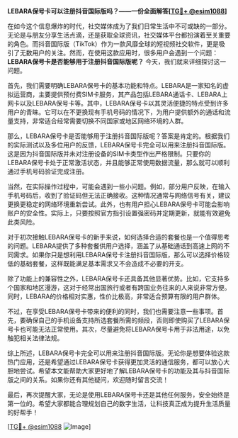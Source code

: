 **LEBARA保号卡可以注册抖音国际版吗？——一份全面解答[[TG💪+ @esim1088](https://t.me/s/esim1088)]**

在如今这个信息爆炸的时代，社交媒体成为了我们日常生活中不可或缺的一部分。无论是与朋友分享生活点滴，还是获取全球资讯，社交媒体平台都扮演着至关重要的角色。而抖音国际版（TikTok）作为一款风靡全球的短视频社交软件，更是吸引了无数用户的关注。然而，在使用这款应用时，很多用户会遇到一个问题：**LEBARA保号卡是否能够用于注册抖音国际版呢？** 今天，我们就来详细探讨这一问题。

首先，我们需要明确LEBARA保号卡的基本功能和特点。LEBARA是一家知名的虚拟运营商，主要提供预付费SIM卡服务，其产品包括LEBARA通话卡、LEBARA上网卡以及LEBARA保号卡等。其中，LEBARA保号卡以其灵活便捷的特点受到许多用户的青睐。它可以在不更换现有手机号码的情况下，为用户提供额外的通话和流量支持，非常适合经常需要切换不同国家或地区网络环境的人群。

那么，LEBARA保号卡是否能够用于注册抖音国际版呢？答案是肯定的。根据我们的实际测试以及多位用户的反馈，LEBARA保号卡完全可以用来注册抖音国际版。这是因为抖音国际版并未对注册设备的SIM卡类型作出严格限制。只要你的LEBARA保号卡处于正常激活状态，并且能够正常使用数据流量，那么就可以顺利通过手机号码验证完成注册。

当然，在实际操作过程中，可能会遇到一些小问题。例如，部分用户反映，在输入手机号码后，收到了验证码但无法正确接收。这种情况通常与网络信号有关，建议更换更稳定的网络环境重新尝试。此外，也有用户担心LEBARA保号卡可能会影响账户的安全性。实际上，只要按照官方指引设置强密码并定期更新，就能有效避免此类风险。

对于初次接触LEBARA保号卡的新手来说，如何选择合适的套餐也是一个值得思考的问题。LEBARA提供了多种套餐供用户选择，涵盖了从基础通话到高速上网的不同需求。如果你只是想利用LEBARA保号卡注册抖音国际版，那么可以选择价格较低的基础套餐，这样既能满足基本需求又不会造成不必要的开支。

除了功能上的兼容性之外，LEBARA保号卡还具备其他显著优势。比如，它支持多个国家和地区漫游，这对于经常出国旅行或者有跨国业务往来的人来说非常方便。同时，LEBARA的价格相对实惠，性价比极高，非常适合预算有限的用户群体。

不过，在享受LEBARA保号卡带来的便利的同时，我们也需要注意一些事项。首先，要确保自己的手机设备支持所选套餐所需的频段，否则即使购买了LEBARA保号卡也可能无法正常使用。其次，尽量避免将LEBARA保号卡用于非法用途，以免触犯相关法律法规。

综上所述，LEBARA保号卡完全可以用来注册抖音国际版。无论你是想要体验这款热门应用，还是希望通过LEBARA保号卡获得更加灵活的通信服务，都可以放心大胆地尝试。希望本文能帮助大家更好地了解LEBARA保号卡的功能及其与抖音国际版之间的关系。如果你还有其他疑问，欢迎随时留言交流！

最后，再次提醒大家，无论是使用LEBARA保号卡还是其他任何服务，安全始终是第一位的。希望大家都能合理规划自己的数字生活，让科技真正成为提升生活质量的好帮手！ 

[[TG💪+ @esim1088](https://t.me/s/esim1088) ![Image](https://i.postimg.cc/4NQfJmqS/Snipaste-2025-05-13-00-14-12.png)]